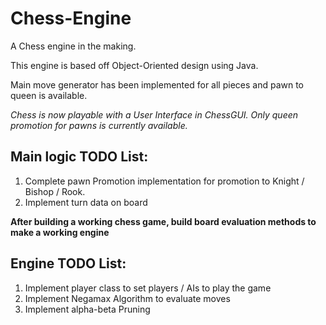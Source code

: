 # Chess-Engine

A Chess engine in the making.

This engine is based off Object-Oriented design using Java.

Main move generator has been implemented for all pieces and pawn to queen is available.

_Chess is now playable with a User Interface in ChessGUI. Only queen promotion for pawns is currently available._

## Main logic TODO List:
1) Complete pawn Promotion implementation for promotion to Knight / Bishop / Rook.
2) Implement turn data on board

**After building a working chess game, build board evaluation methods to make a working engine**

## Engine TODO List:
1) Implement player class to set players / AIs to play the game
2) Implement Negamax Algorithm to evaluate moves
3) Implement alpha-beta Pruning
